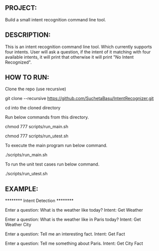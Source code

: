 PROJECT:
----------
Build a small intent recognition command line tool.

DESCRIPTION:
-------------
This is an intent recognition command line tool. Which currently supports four intents. User will ask a question, if the intent of it matching with four available intents, it will print that otherwise it will print "No Intent Recognized".

HOW TO RUN:
------------
Clone the repo (use recursive)

git clone --recursive https://github.com/SuchetaBasu/IntentRecognizer.git

cd into the cloned directory

Run below commands from this directory.

chmod 777 scripts/run_main.sh

chmod 777 scripts/run_utest.sh

To execute the main program run below command.

./scripts/run_main.sh

To run the unit test cases run below command.

./scripts/run_utest.sh

EXAMPLE:
---------

******** Intent Detection ********

Enter a question: What is the weather like today? Intent: Get Weather

Enter a question: What is the weather like in Paris today? Intent: Get Weather City

Enter a question: Tell me an interesting fact. Intent: Get Fact

Enter a question: Tell me something about Paris. Intent: Get City Fact